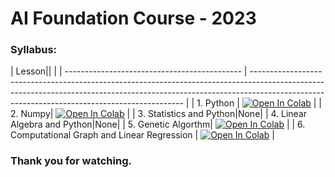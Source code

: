 # **AI Foundation Course - 2023**

### **Syllabus:** 

| Lesson||     |
| -------------------------------------------- | ------------------------------------------------------------------------------------------------------------------------------------------------------------------------------------------------------------------------- |
| 1. Python                                    | <a href="https://colab.research.google.com/drive/1JTQ4cSO2PcBKNFVfQ71T8XQfGct7XcmQ?usp=sharing"><img class="notebook-badge-image" src="https://colab.research.google.com/assets/colab-badge.svg" alt="Open In Colab"></a> |
| 2. Numpy| <a href="https://colab.research.google.com/drive/1Fys65eIDES0vFKV0qBnS8hKtQrlm2Ig8?usp=sharing"><img class="notebook-badge-image" src="https://colab.research.google.com/assets/colab-badge.svg" alt="Open In Colab"></a> |
| 3. Statistics and Python|None|
| 4. Linear Algebra and Python|None|
| 5. Genetic Algorthm| <a href="https://colab.research.google.com/drive/1mBu30oRj8knryaqdNV0OE5FYdFd6DYt7?usp=sharing"><img class="notebook-badge-image" src="https://colab.research.google.com/assets/colab-badge.svg" alt="Open In Colab"></a> |
| 6. Computational Graph and Linear Regression |  <a href="https://colab.research.google.com/drive/10ydDeQEnIER_EgTug6MF3g74FhBur2-V?usp=sharing"><img class="notebook-badge-image" src="https://colab.research.google.com/assets/colab-badge.svg" alt="Open In Colab"></a> |

### **Thank you for watching.** 
